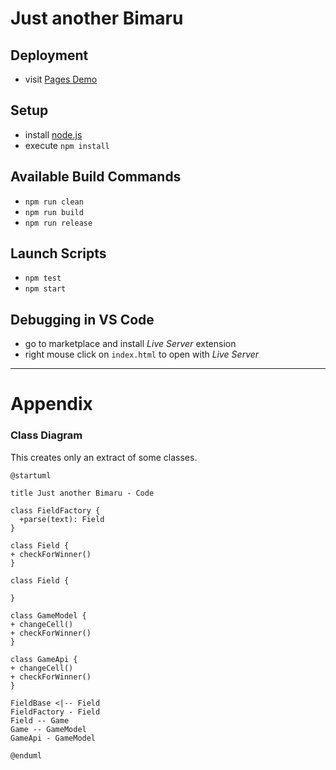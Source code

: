 # Just another Bimaru

## Deployment

- visit [Pages Demo](https://dafahrni.github.io/just-another-bimaru/)


## Setup

- install [node.js](https://nodejs.org/en/download)
- execute `npm install`


## Available Build Commands

- `npm run clean`
- `npm run build`
- `npm run release`


## Launch Scripts

- `npm test`
- `npm start`


## Debugging in VS Code

- go to marketplace and install *Live Server* extension
- right mouse click on `index.html` to open with *Live Server*

---

# Appendix

### Class Diagram

This creates only an extract of some classes.

``` PlantUML
@startuml

title Just another Bimaru - Code

class FieldFactory {
  +parse(text): Field
}

class Field {
+ checkForWinner()
}

class Field {

}

class GameModel {
+ changeCell()
+ checkForWinner()
}

class GameApi {
+ changeCell()
+ checkForWinner()
}

FieldBase <|-- Field
FieldFactory - Field
Field -- Game
Game -- GameModel
GameApi - GameModel

@enduml
```
